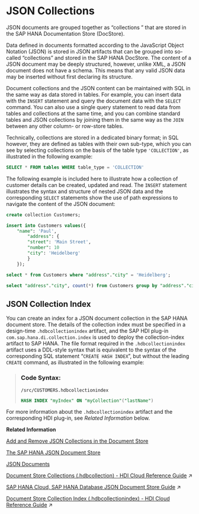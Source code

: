<!-- loio66a8d33fe06d47acbfafc0782c513d7b -->

# JSON Collections

JSON documents are grouped together as “collections ” that are stored in the SAP HANA Documentation Store \(DocStore\).



Data defined in documents formatted according to the JavaScript Object Notation \(JSON\) is stored in JSON artifacts that can be grouped into so-called “collections” and stored in the SAP HANA DocStore. The content of a JSON document may be deeply structured, however, unlike XML, a JSON document does not have a schema. This means that any valid JSON data may be inserted without first declaring its structure.

Document collections and the JSON content can be maintained with SQL in the same way as data stored in tables. For example, you can insert data with the `INSERT` statement and query the document data with the `SELECT` command. You can also use a single query statement to read data from tables and collections at the same time, and you can combine standard tables and JSON collections by joining them in the same way as the `JOIN` between any other column- or row-store tables.

Technically, collections are stored in a dedicated binary format; in SQL however, they are defined as tables with their own sub-type, which you can see by selecting collections on the basis of the table type `'COLLECTION'`, as illustrated in the following example:

```sql
SELECT * FROM tables WHERE table_type = 'COLLECTION'
```

The following example is included here to illustrate how a collection of customer details can be created, updated and read. The `INSERT` statement illustrates the syntax and structure of nested JSON data and the corresponding `SELECT` statements show the use of path expressions to navigate the content of the JSON document:

```sql
create collection Customers;
```

```sql
insert into Customers values({
    "name": 'Paul',
        "address": {
        "street": 'Main Street',
        "number": 10
        "city": 'Heidelberg'
        }
    });
```

```sql
select * from Customers where "address"."city" = 'Heidelberg';
```

```sql
select "address"."city", count(*) from Customers group by "address"."city";
```



<a name="loio66a8d33fe06d47acbfafc0782c513d7b__section_i3l_zl3_lpb"/>

## JSON Collection Index

You can create an index for a JSON document collection in the SAP HANA document store. The details of the collection index must be specified in a design-time `.hdbcollectionindex` artifact, and the SAP HDI plug-in `com.sap.hana.di.collection.index` is used to deploy the collection-index artifact to SAP HANA. The file format required in the `.hdbcollectionindex` artifact uses a DDL-style syntax that is equivalent to the syntax of the corresponding SQL statement “`CREATE HASH INDEX`”, but without the leading `CREATE` command, as illustrated in the following example:

> ### Code Syntax:  
> `/src/CUSTOMERS.hdbcollectionindex`
> 
> ```sql
> HASH INDEX "myIndex" ON "myCollection"("lastName")
> ```

For more information about the `.hdbcollectionindex` artifact and the corresponding HDI plug-in, see *Related Information* below.

**Related Information**  


[Add and Remove JSON Collections in the Document Store](add-and-remove-json-collections-in-the-document-store-fc6a0ab.md "Maintain new and existing collections of JSON documents in the SAP HANA Document Store.")

[The SAP HANA JSON Document Store](the-sap-hana-json-document-store-3872240.md "The SAP HANA Document Store contains JSON artifacts grouped in collections.")

[JSON Documents](json-documents-b79fda3.md "JSON documents are stored in the JSON Document Store (DocStore) and grouped into JSON collections.")

[Document Store Collections (.hdbcollection) - HDI Cloud Reference Guide](https://help.sap.com/viewer/c2cc2e43458d4abda6788049c58143dc/2022_2_QRC/en-US/fe16b635277c4aea825c72973f159359.html "Transforms a design-time document-collection resource into a collection database object.") :arrow_upper_right:

[SAP HANA Cloud, SAP HANA Database JSON Document Store Guide](https://help.sap.com/viewer/f2d68919a1ad437fac08cc7d1584ff56/2022_2_QRC/en-US/dca379e9c94940e998d9d4b5c656d1bd.html "This guide explains the SAP HANA JSON Document Store.") :arrow_upper_right:

[Document Store Collection Index (.hdbcollectionindex) - HDI Cloud Reference Guide](https://help.sap.com/viewer/c2cc2e43458d4abda6788049c58143dc/2022_2_QRC/en-US/b4b1b5c8714a4af7a53e906a85c633f1.html "Transforms a design-time resource for a document collection index into a collection-index database object.") :arrow_upper_right:

